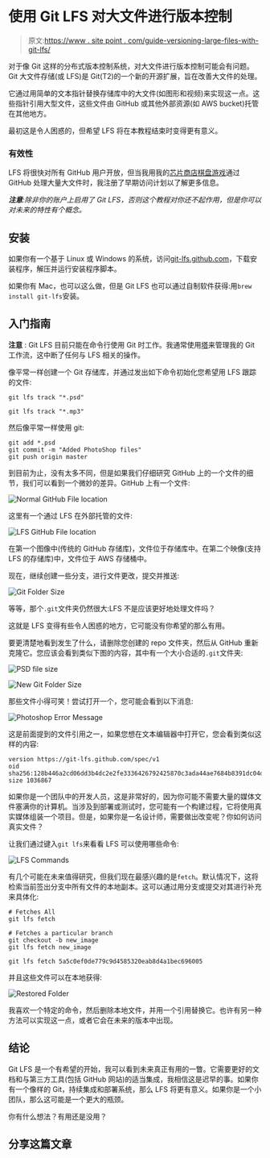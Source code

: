 # 使用 Git LFS 对大文件进行版本控制

> 原文:[https://www . site point . com/guide-versioning-large-files-with-git-lfs/](https://www.sitepoint.com/guide-versioning-large-files-with-git-lfs/)

对于像 Git 这样的分布式版本控制系统，对大文件进行版本控制可能会有问题。Git 大文件存储(或 LFS)是 Git(T2)的一个新的开源扩展，旨在改善大文件的处理。

它通过用简单的文本指针替换存储库中的大文件(如图形和视频)来实现这一点。这些指针引用大型文件，这些文件由 GitHub 或其他外部资源(如 AWS bucket)托管在其他地方。

最初这是令人困惑的，但希望 LFS 将在本教程结束时变得更有意义。

### 有效性

LFS 将很快对所有 GitHub 用户开放，但当我用我的[芯片商店棋盘游戏](http://chipshopgame.com)通过 GitHub 处理大量大文件时，我注册了早期访问计划以了解更多信息。

***注意**:除非你的账户上启用了 Git LFS，否则这个教程对你还不起作用，但是你可以对未来的特性有个概念。*

## 安装

如果你有一个基于 Linux 或 Windows 的系统，访问[git-lfs.github.com](https://git-lfs.github.com/)，下载安装程序，解压并运行安装程序脚本。

如果你有 Mac，也可以这么做，但是 Git LFS 也可以通过自制软件获得:用`brew install git-lfs`安装。

## 入门指南

**注意** : Git LFS 目前只能在命令行使用 Git 时工作。我通常使用[塔](http://www.git-tower.com)来管理我的 Git 工作流，这中断了任何与 LFS 相关的操作。

像平常一样创建一个 Git 存储库，并通过发出如下命令初始化您希望用 LFS 跟踪的文件:

```
git lfs track "*.psd"
```

```
git lfs track "*.mp3"
```

然后像平常一样使用 git:

```
git add *.psd
git commit -m "Added PhotoShop files"
git push origin master
```

到目前为止，没有太多不同，但是如果我们仔细研究 GitHub 上的一个文件的细节，我们可以看到一个微妙的差异。GitHub 上有一个文件:

![Normal GitHub File location](../Images/5855bc3b346f75e53abce3d49e8158f8.png)

这里有一个通过 LFS 在外部托管的文件:

![LFS GitHub File location](../Images/ea8e1f1ef3e828d9675a0fb98031c7f1.png)

在第一个图像中(传统的 GitHub 存储库)，文件位于存储库中。在第二个映像(支持 LFS 的存储库)中，文件位于 AWS 存储桶中。

现在，继续创建一些分支，进行文件更改，提交并推送:

![Git Folder Size](../Images/57afa2e2ebed5f885023ef5470c4cfb8.png)

等等，那个`.git`文件夹仍然很大:LFS 不是应该更好地处理文件吗？

这就是 LFS 变得有些令人困惑的地方，它可能没有你希望的那么有用。

要更清楚地看到发生了什么，请删除您创建的 repo 文件夹，然后从 GitHub 重新克隆它。您应该会看到类似下图的内容，其中有一个大小合适的`.git`文件夹:

![PSD file size](../Images/17fec25a99589673b64bea0ed7c2f58d.png)

![New Git Folder Size](../Images/02232ec4d356a86d8d4ba1d7f16c18a4.png)

那些文件小得可笑！尝试打开一个，您可能会看到以下消息:

![Photoshop Error Message](../Images/3306bf7289c1593f468ffef77e4f0130.png)

这是前面提到的文件引用之一，如果您想在文本编辑器中打开它，您会看到类似这样的内容:

```
version https://git-lfs.github.com/spec/v1
oid sha256:128b446a2cd06dd3b4dc2e2fe3336426792425870c3ada44ae7684b8391dc04d
size 1036867
```

如果你是一个团队中的开发人员，这是非常好的，因为你可能不需要大量的媒体文件塞满你的计算机。当涉及到部署或测试时，您可能有一个构建过程，它将使用真实媒体组装一个项目。但是，如果你是一名设计师，需要做出改变呢？你如何访问真实文件？

让我们通过键入`git lfs`来看看 LFS 可以使用哪些命令:

![LFS Commands](../Images/378b90e2cc684239a118c7b124d8cf9d.png)

有几个可能在未来值得研究，但我们现在最感兴趣的是`fetch`。默认情况下，这将检索当前签出分支中所有文件的本地副本。这可以通过用分支或提交对其进行补充来具体化:

```
# Fetches All
git lfs fetch
```

```
# Fetches a particular branch
git checkout -b new_image
git lfs fetch new_image
```

```
git lfs fetch 5a5c0ef0de779c9d4585320eab8d4a1bec696005
```

并且这些文件可以在本地获得:

![Restored Folder](../Images/9e555910b917b5320bfb3e629a7fccd1.png)

我喜欢一个特定的命令，然后删除本地文件，并用一个引用替换它。也许有另一种方法可以实现这一点，或者它会在未来的版本中出现。

## 结论

Git LFS 是一个有希望的开始，我可以看到未来真正有用的一瞥。它需要更好的文档和与第三方工具(包括 GitHub 网站)的适当集成，我相信这是迟早的事。如果你有一个像样的 Git，持续集成和部署系统，那么 LFS 将更有意义。如果你是一个小团队，那么这可能是一个更大的瓶颈。

你有什么想法？有用还是没用？

## 分享这篇文章